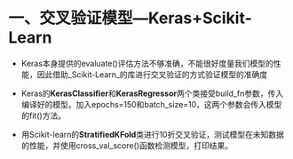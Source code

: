 # 一、交叉验证模型—Keras+Scikit-Learn

* Keras本身提供的evaluate\(\)评估方法不够准确，不能很好度量我们模型的性能，因此借助_Scikit-Learn_的库进行交叉验证的方式验证模型的准确度

* Keras的**KerasClassifier**和**KerasRegressor**两个类接受build\_fn参数，传入编译好的模型。加入epochs=150和batch\_size=10，这两个参数会传入模型的fit\(\)方法。

* 用Scikit-learn的**StratifiedKFold**类进行10折交叉验证，测试模型在未知数据的性能，并使用cross\_val\_score\(\)函数检测模型，打印结果。



